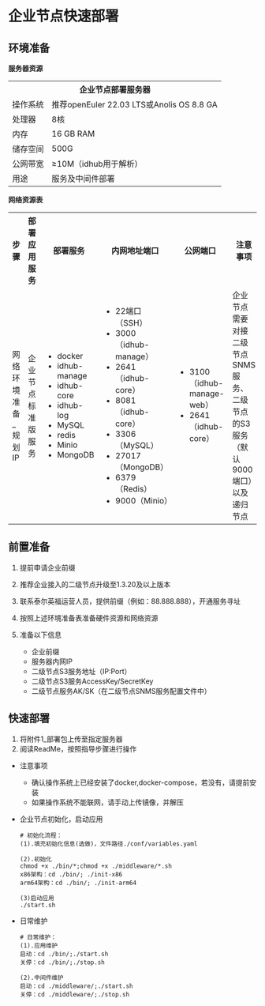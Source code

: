 # 企业节点快速部署

## 环境准备

**服务器资源**

<table>
<tr>
    <th colspan="2">企业节点部署服务器</th>
</tr>
<tr>
    <td>操作系统</td>
    <td>推荐openEuler 22.03 LTS或Anolis OS 8.8 GA</td>
</tr>
<tr>
    <td>处理器</td>
    <td>8核</td>
</tr>
<tr>
    <td>内存</td>
    <td>16 GB RAM</td>
</tr>
<tr>
    <td>储存空间</td>
    <td>500G</td>
</tr>
<tr>
    <td>公网带宽</td>
    <td>≥10M（idhub用于解析）</td>
</tr>
<tr>
    <td>用途</td>
    <td>服务及中间件部署</td>
</tr>
</table>

**⽹络资源表**

<table>
<tr>
    <th>步骤</th>
    <th>部署应⽤服务</th>
    <th>部署服务</th>
    <th>内⽹地址端⼝</th>
    <th>公⽹端⼝</th>
    <th>注意事项</th>
</tr>
<tr>
    <td>⽹络环境准备_规划IP</td>
    <td>企业节点标准版服务</td>
    <td>
        <ul>
            <li>docker</li>
            <li>idhub-manage</li>
            <li>idhub-core</li>
            <li>idhub-log</li>
            <li>MySQL</li>
            <li>redis</li>
            <li>Minio</li>
            <li>MongoDB</li>
        </ul>
    </td>
    <td>
        <ul>
            <li>22端⼝（SSH）</li>
            <li>3000（idhub-manage）</li>
            <li>2641（idhub-core）</li>
            <li>8081（idhub-core）</li>
            <li>3306（MySQL）</li>
            <li>27017（MongoDB）</li>
            <li>6379（Redis）</li>
            <li>9000（Minio）</li>
        </ul>
    </td>
    <td>
        <ul>
            <li>3100（idhub-manage-web）</li>
            <li>2641（idhub-core）</li>
        </ul>
    </td>
    <td>企业节点需要对接⼆级节点SNMS服务、⼆级节点的S3服务（默认9000端⼝）以及递归节点</td>
</tr>
</table>

## 前置准备

1. 提前申请企业前缀
2. 推荐企业接入的二级节点升级至1.3.20及以上版本
3. 联系泰尔英福运营人员，提供前缀（例如：88.888.888），开通服务寻址
4. 按照上述环境准备表准备硬件资源和⽹络资源
5. 准备以下信息

   + 企业前缀
   + 服务器内网IP
   + 二级节点S3服务地址（IP:Port）
   + ⼆级节点S3服务AccessKey/SecretKey
   + 二级节点服务AK/SK（在二级节点SNMS服务配置文件中）


## 快速部署
1. 将附件1_部署包上传至指定服务器
2. 阅读ReadMe，按照指导步骤进行操作
- 注意事项
    - 确认操作系统上已经安装了docker,docker-compose，若没有，请提前安装
    - 如果操作系统不能联网，请手动上传镜像，并解压

- 企业节点初始化，启动应用
    ```
    # 初始化流程：
    (1).填充初始化信息(选做)，文件路径./conf/variables.yaml

    (2).初始化
    chmod +x ./bin/*;chmod +x ./middleware/*.sh 
    x86架构：cd ./bin/; ./init-x86
    arm64架构：cd ./bin/; ./init-arm64

    (3)启动应用
    ./start.sh
    ```
- 日常维护
    ```
    # 日常维护：
    (1).应用维护
    启动：cd ./bin/;./start.sh
    关停：cd ./bin/;./stop.sh

    (2).中间件维护
    启动：cd ./middleware/;./start.sh
    关停：cd ./middleware/;./stop.sh
    ```
  